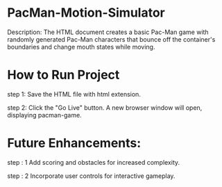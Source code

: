 # PacMan-Motion-Simulator
Description: The HTML document creates a basic Pac-Man game with randomly generated Pac-Man characters that bounce off the container's boundaries and change mouth states while moving.

# How to Run Project
step 1: Save the HTML file with html extension.

step 2: Click the "Go Live" button. A new browser window will open, displaying pacman-game.

# Future Enhancements:

step : 1 Add scoring and obstacles for increased complexity.

step : 2 Incorporate user controls for interactive gameplay.
